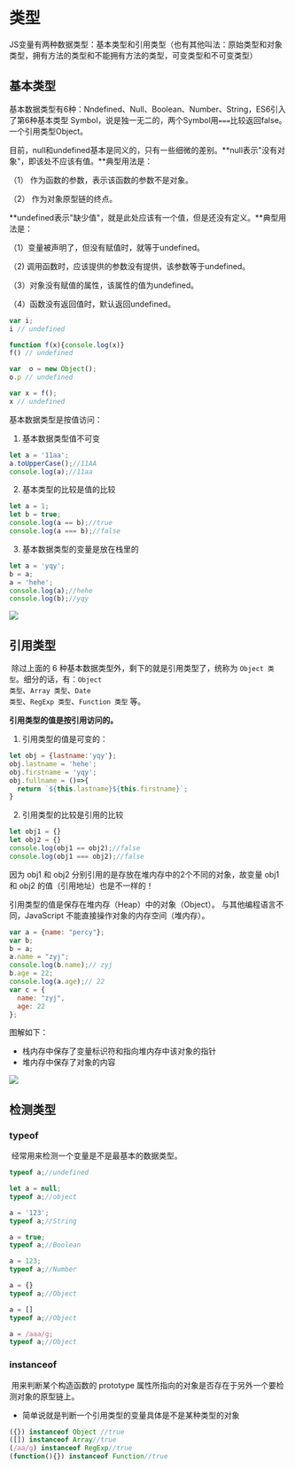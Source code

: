 # 类型

​	JS变量有两种数据类型：基本类型和引用类型（也有其他叫法：原始类型和对象类型，拥有方法的类型和不能拥有方法的类型，可变类型和不可变类型）

## 基本类型

​	基本数据类型有6种：Nndefined、Null、Boolean、Number、String，ES6引入了第6种基本类型 Symbol，说是独一无二的，两个Symbol用``===``比较返回false。一个引用类型Object。

​	目前，null和undefined基本是同义的，只有一些细微的差别。**null表示"没有对象"，即该处不应该有值。**典型用法是：

（1） 作为函数的参数，表示该函数的参数不是对象。

（2） 作为对象原型链的终点。

**undefined表示"缺少值"，就是此处应该有一个值，但是还没有定义。**典型用法是：

（1）变量被声明了，但没有赋值时，就等于undefined。

（2) 调用函数时，应该提供的参数没有提供，该参数等于undefined。

（3）对象没有赋值的属性，该属性的值为undefined。

（4）函数没有返回值时，默认返回undefined。

```javascript
var i;
i // undefined

function f(x){console.log(x)}
f() // undefined

var  o = new Object();
o.p // undefined

var x = f();
x // undefined
```

基本数据类型是按值访问：

1. 基本数据类型值不可变

```javascript
let a = '11aa';
a.toUpperCase();//11AA
console.log(a);//11aa
```

2. 基本类型的比较是值的比较

```javascript
let a = 1;
let b = true;
console.log(a == b);//true
console.log(a === b);//false
```

3. 基本数据类型的变量是放在栈里的

```javascript
let a = 'yqy';
b = a;
a = 'hehe';
console.log(a);//hehe
console.log(b);//yqy
```



<img src="https://segmentfault.com/img/bVCunf"/>

## 引用类型

​	除过上面的 6 种基本数据类型外，剩下的就是引用类型了，统称为 <code>Object 类型</code>。细分的话，有：<code>Object 类型</code>、<code>Array 类型</code>、<code>Date 类型</code>、<code>RegExp 类型</code>、<code>Function 类型</code> 等。

<strong>引用类型的值是按引用访问的。</strong>

1. 引用类型的值是可变的：

```javascript
let obj = {lastname:'yqy'};
obj.lastname = 'hehe';
obj.firstname = 'yqy';
obj.fullname = ()=>{
  return `${this.lastname}${this.firstname}`;
}
```

2. 引用类型的比较是引用的比较

```javascript
let obj1 = {}
let obj2 = {}
console.log(obj1 == obj2);//false
console.log(obj1 === obj2);//false
```

因为 obj1 和 obj2 分别引用的是存放在堆内存中的2个不同的对象，故变量 obj1 和 obj2 的值（引用地址）也是不一样的！

引用类型的值是保存在堆内存（Heap）中的对象（Object）。 与其他编程语言不同，JavaScript 不能直接操作对象的内存空间（堆内存）。

```javascript
var a = {name: "percy"};
var b;
b = a;
a.name = "zyj";
console.log(b.name);// zyj
b.age = 22;
console.log(a.age);// 22
var c = {
  name: "zyj",
  age: 22
};
```

图解如下：

+ 栈内存中保存了变量标识符和指向堆内存中该对象的指针
+ 堆内存中保存了对象的内容

<img src='https://segmentfault.com/img/bVCuGx'/>

## 检测类型

### typeof

​	经常用来检测一个变量是不是最基本的数据类型。

```javascript
typeof a;//undefined

let a = null;
typeof a;//object

a = '123';
typeof a;//String

a = true;
typeof a;//Boolean

a = 123;
typeof a;//Number

a = {}
typeof a;//Object

a = []
typeof a;//Object

a = /aaa/g;
typeof a;//Object
```



### instanceof

​	用来判断某个构造函数的 prototype 属性所指向的对象是否存在于另外一个要检测对象的原型链上。

+ 简单说就是判断一个引用类型的变量具体是不是某种类型的对象

```javascript
({}) instanceof Object //true
([]) instanceof Array//true
(/aa/g) instanceof RegExp//true
(function(){}) instanceof Function//true
```

